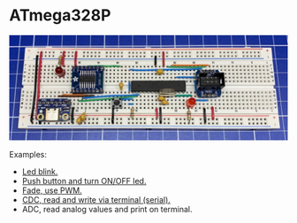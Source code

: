 # ATmega328P

![](https://github.com/nstrappazzonc/atmega32x/blob/main/atmega328p/assets/protoboard_cdc.jpg?raw=true)

Examples:

- [Led blink.](https://github.com/nstrappazzonc/atmega32x/tree/main/atmega328p/examples/led/normal)
- [Push button and turn ON/OFF led.](https://github.com/nstrappazzonc/atmega32x/tree/main/atmega328p/examples/push)
- [Fade, use PWM.](https://github.com/nstrappazzonc/atmega32x/tree/main/atmega328p/examples/led/fade)
- [CDC, read and write via terminal (serial).](https://github.com/nstrappazzonc/atmega32x/tree/main/atmega328p/examples/cdc)
- ADC, read analog values and print on terminal.
